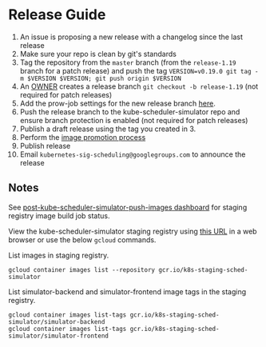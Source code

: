 # Release Guide

1. An issue is proposing a new release with a changelog since the last release
2. Make sure your repo is clean by git's standards
3. Tag the repository from the `master` branch (from the `release-1.19` branch for a patch release) and push the tag `VERSION=v0.19.0 git tag -m $VERSION $VERSION; git push origin $VERSION`
4. An [OWNER](OWNERS) creates a release branch `git checkout -b release-1.19` (not required for patch releases)
5. Add the prow-job settings for the new release branch [here](https://github.com/kubernetes/test-infra/tree/master/config/jobs/kubernetes-sigs/kube-scheduler-simulator). 
6. Push the release branch to the kube-scheduler-simulator repo and ensure branch protection is enabled (not required for patch releases)
7. Publish a draft release using the tag you created in 3.
8. Perform the [image promotion process](https://github.com/kubernetes/k8s.io/tree/main/k8s.gcr.io#image-promoter)
9. Publish release
10. Email `kubernetes-sig-scheduling@googlegroups.com` to announce the release

## Notes
See [post-kube-scheduler-simulator-push-images dashboard](https://testgrid.k8s.io/sig-scheduling#post-kube-scheduler-simulator-push-images) for staging registry image build job status.

View the kube-scheduler-simulator staging registry using [this URL](https://console.cloud.google.com/gcr/images/k8s-staging-sched-simulator/GLOBAL) in a web browser
or use the below `gcloud` commands.

List images in staging registry.
```shell
gcloud container images list --repository gcr.io/k8s-staging-sched-simulator
```

List simulator-backend and simulator-frontend image tags in the staging registry.
```shell
gcloud container images list-tags gcr.io/k8s-staging-sched-simulator/simulator-backend
gcloud container images list-tags gcr.io/k8s-staging-sched-simulator/simulator-frontend
```
